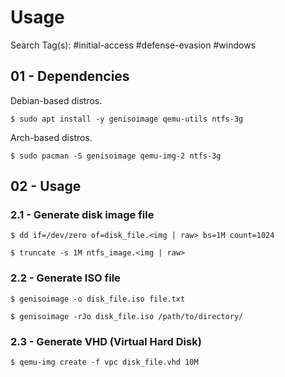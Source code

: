 # Usage

Search Tag(s): #initial-access #defense-evasion #windows

## 01 - Dependencies

Debian-based distros.

```
$ sudo apt install -y genisoimage qemu-utils ntfs-3g
```

Arch-based distros.

```
$ sudo pacman -S genisoimage qemu-img-2 ntfs-3g
```

## 02 - Usage

### 2.1 - Generate disk image file

```
$ dd if=/dev/zero of=disk_file.<img | raw> bs=1M count=1024

$ truncate -s 1M ntfs_image.<img | raw>
```

### 2.2 - Generate ISO file

```
$ genisoimage -o disk_file.iso file.txt

$ genisoimage -rJo disk_file.iso /path/to/directory/
```

### 2.3 - Generate VHD (Virtual Hard Disk)

```
$ qemu-img create -f vpc disk_file.vhd 10M
```